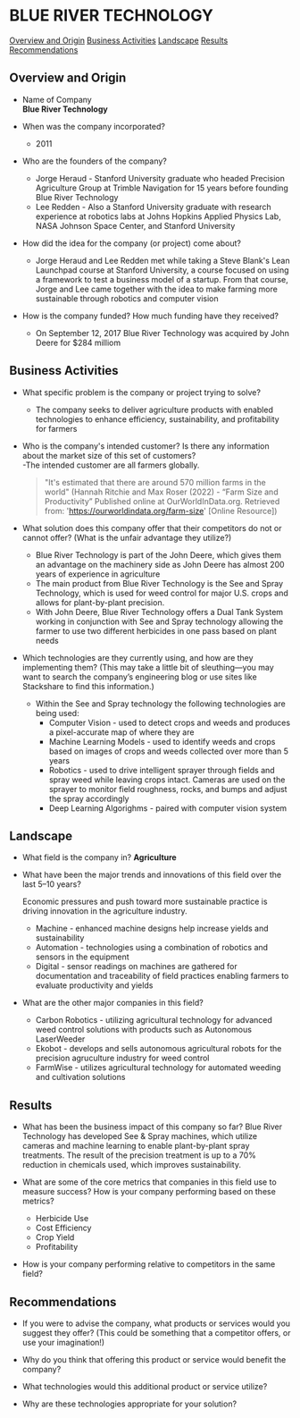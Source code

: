 # BLUE RIVER TECHNOLOGY
[Overview and Origin](#overview-and-origin)
[Business Activities](#business-activities)
[Landscape](#landscape)
[Results](#results)
[Recommendations](#recommendations)

## Overview and Origin

* Name of Company  
    **Blue River Technology**

* When was the company incorporated? 
    - 2011

* Who are the founders of the company? 
    - Jorge Heraud - Stanford University graduate who headed Precision Agriculture Group at Trimble Navigation for 15 years before founding Blue River Technology
    - Lee Redden - Also a Stanford University graduate with research experience at robotics labs at Johns Hopkins Applied Physics Lab, NASA Johnson Space Center, and Stanford University

* How did the idea for the company (or project) come about?  
    - Jorge Heraud and Lee Redden met while taking a Steve Blank's Lean Launchpad course at Stanford University, a course focused on using a framework to test a business model of a startup. From that course, Jorge and Lee came together with the idea to make farming more sustainable through robotics and computer vision

* How is the company funded? How much funding have they received?  
    - On September 12, 2017 Blue River Technology was acquired by John Deere for $284 milliom

## Business Activities

* What specific problem is the company or project trying to solve?  
    - The company seeks to deliver agriculture products with enabled technologies to enhance efficiency, sustainability, and profitability for farmers

* Who is the company's intended customer? Is there any information about the market size of this set of customers?  
  -The intended customer are all farmers globally.
     >"It's estimated that there are around 570 million farms in the world" (Hannah Ritchie and Max Roser (2022) - “Farm Size and Productivity” Published online at OurWorldInData.org. Retrieved from: 'https://ourworldindata.org/farm-size' [Online Resource])

* What solution does this company offer that their competitors do not or cannot offer? (What is the unfair advantage they utilize?)
  - Blue River Technology is part of the John Deere, which gives them an advantage on the machinery side as John Deere has almost 200 years of experience in agriculture
  - The main product from Blue River Technology is the See and Spray Technology, which is used for weed control for major U.S. crops and allows for plant-by-plant precision.
  -  With John Deere, Blue River Technology offers a Dual Tank System working in conjunction with See and Spray technology allowing the farmer to use two different herbicides in one pass based on plant needs

* Which technologies are they currently using, and how are they implementing them? (This may take a little bit of sleuthing&mdash;you may want to search the company’s engineering blog or use sites like Stackshare to find this information.)
  - Within the See and Spray technology the following technologies are being used:
    - Computer Vision - used to detect crops and weeds and produces a pixel-accurate map of where they are
    - Machine Learning Models - used to identify weeds and crops based on images of crops and weeds collected over more than 5 years
    - Robotics - used to drive intelligent sprayer through fields and spray weed while leaving crops intact.  Cameras are used on the sprayer to monitor field roughness, rocks, and bumps and adjust the spray accordingly
    - Deep Learning Algorighms - paired with computer vision system

## Landscape

* What field is the company in?
  **Agriculture**

* What have been the major trends and innovations of this field over the last 5&ndash;10 years?

  Economic pressures and push toward more sustainable practice is driving innovation in the agriculture industry.
    - Machine - enhanced machine designs help increase yields and sustainability
    - Automation - technologies using a combination of robotics and sensors in the equipment 
    - Digital - sensor readings on machines are gathered for documentation and traceability of field practices enabling farmers to evaluate productivity and yields

* What are the other major companies in this field?
  - Carbon Robotics - utilizing agricultural technology for advanced weed control solutions with products such as Autonomous LaserWeeder
  - Ekobot - develops and sells autonomous agricultural robots for the precision agruculture industry for weed control
  - FarmWise - utilizes agricultural technology for automated weeding and cultivation solutions

## Results

* What has been the business impact of this company so far?
  Blue River Technology has developed See & Spray machines, which utilize cameras and machine learning to enable plant-by-plant spray treatments. The result of the precision treatment is up to a 70% reduction in chemicals used, which improves sustainability. 

* What are some of the core metrics that companies in this field use to measure success? How is your company performing based on these metrics?
  - Herbicide Use
  - Cost Efficiency
  - Crop Yield
  - Profitability


* How is your company performing relative to competitors in the same field?

## Recommendations

* If you were to advise the company, what products or services would you suggest they offer? (This could be something that a competitor offers, or use your imagination!)

* Why do you think that offering this product or service would benefit the company?

* What technologies would this additional product or service utilize?

* Why are these technologies appropriate for your solution?